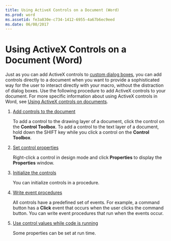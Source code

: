 ```yaml
---
title: Using ActiveX Controls on a Document (Word)
ms.prod: word
ms.assetid: fe3a830e-c734-1412-6955-4a67b6ec9eed
ms.date: 06/08/2017
---
```



# Using ActiveX Controls on a Document (Word)

Just as you can add ActiveX controls to  [custom dialog boxes](creating-a-custom-dialog-box.md), you can add controls directly to a document when you want to provide a sophisticated way for the user to interact directly with your macro, without the distraction of dialog boxes. Use the following procedure to add ActiveX controls to your document. For more specific information about using ActiveX controls in Word, see  [Using ActiveX controls on documents](using-activex-controls-on-word-documents.md).


1.  [Add controls to the document](adding-controls-to-a-document.md)
    
    To add a control to the drawing layer of a document, click the control on the **Control Toolbox**. To add a control to the text layer of a document, hold down the SHIFT key while you click a control on the **Control Toolbox**.
    
2.  [Set control properties](setting-control-properties-word.md)
    
    Right-click a control in design mode and click **Properties** to display the **Properties** window.
    
3.  [Initialize the controls](initializing-control-properties-word.md)
    
    You can initialize controls in a procedure.
    
4.  [Write event procedures](control-and-dialog-box-events-word.md)
    
    All controls have a predefined set of events. For example, a command button has a **Click** event that occurs when the user clicks the command button. You can write event procedures that run when the events occur.
    
5.  [Use control values while code is running](using-control-values-while-code-is-running-word.md)
    
    Some properties can be set at run time.
    

